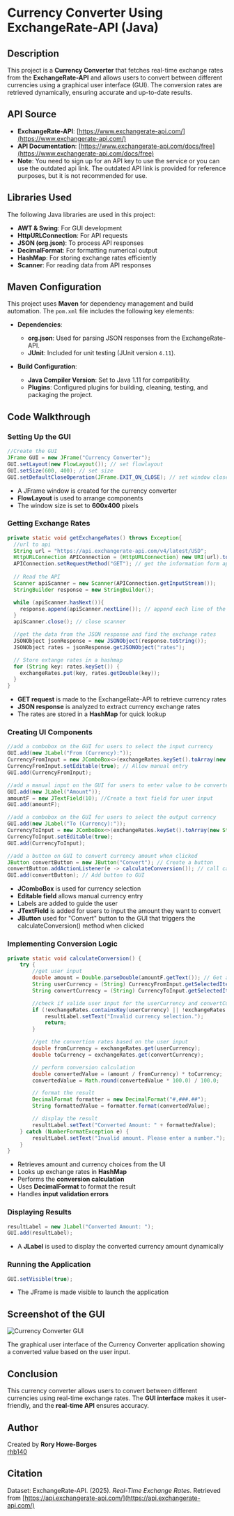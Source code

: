 # Currency Converter Using ExchangeRate-API (Java)

## Description

This project is a **Currency Converter** that fetches real-time exchange rates from the **ExchangeRate-API** and allows users to convert between different currencies using a graphical user interface (GUI). The conversion rates are retrieved dynamically, ensuring accurate and up-to-date results.

## API Source
- **ExchangeRate-API**: [https://www.exchangerate-api.com/](https://www.exchangerate-api.com/)
- **API Documentation**: [https://www.exchangerate-api.com/docs/free](https://www.exchangerate-api.com/docs/free)
- **Note**: You need to sign up for an API key to use the service or you can use the outdated api link. The outdated API link is provided for reference purposes, but it is not recommended for use.

## Libraries Used
The following Java libraries are used in this project:
- **AWT & Swing**: For GUI development
- **HttpURLConnection**: For API requests
- **JSON (org.json)**: To process API responses
- **DecimalFormat**: For formatting numerical output
- **HashMap**: For storing exchange rates efficiently
- **Scanner**: For reading data from API responses

## Maven Configuration

This project uses **Maven** for dependency management and build automation. The `pom.xml` file includes the following key elements:

- **Dependencies**:
  - **org.json**: Used for parsing JSON responses from the ExchangeRate-API.
  - **JUnit**: Included for unit testing (JUnit version `4.11`).

- **Build Configuration**:
  - **Java Compiler Version**: Set to Java 1.11 for compatibility.
  - **Plugins**: Configured plugins for building, cleaning, testing, and packaging the project.

## Code Walkthrough

### Setting Up the GUI
```java
//Create the GUI
JFrame GUI = new JFrame("Currency Converter"); 
GUI.setLayout(new FlowLayout()); // set flowlayout
GUI.setSize(600, 400); // set size
GUI.setDefaultCloseOperation(JFrame.EXIT_ON_CLOSE); // set window close on exit
```
- A JFrame window is created for the currency converter
- **FlowLayout** is used to arrange components
- The window size is set to **600x400** pixels

### Getting Exchange Rates
```java
private static void getExchangeRates() throws Exception{
  //url to api
  String url = "https://api.exchangerate-api.com/v4/latest/USD";
  HttpURLConnection APIConnection = (HttpURLConnection) new URI(url).toURL().openConnection();
  APIConnection.setRequestMethod("GET"); // get the information form api
        
  // Read the API
  Scanner apiScanner = new Scanner(APIConnection.getInputStream());
  StringBuilder response = new StringBuilder();

  while (apiScanner.hasNext()){
    response.append(apiScanner.nextLine()); // append each line of the response
  }
  apiScanner.close(); // close scanner

  //get the data from the JSON response and find the exchange rates
  JSONObject jsonResponse = new JSONObject(response.toString());
  JSONObject rates = jsonResponse.getJSONObject("rates");

  // Store extange rates in a hashmap
  for (String key: rates.keySet()) {
    exchangeRates.put(key, rates.getDouble(key));
  }
}
```
- **GET request** is made to the ExchangeRate-API to retrieve currency rates
- **JSON response** is analyzed to extract currency exchange rates
- The rates are stored in a **HashMap** for quick lookup

### Creating UI Components
```java
//add a combobox on the GUI for users to select the input currency 
GUI.add(new JLabel("From (Currency):"));
CurrencyFromInput = new JComboBox<>(exchangeRates.keySet().toArray(new String[0]));
CurrencyFromInput.setEditable(true); // Allow manual entry
GUI.add(CurrencyFromInput);

//add a manual input on the GUI for users to enter value to be converted
GUI.add(new JLabel("Amount"));
amountF = new JTextField(10); //Create a text field for user input
GUI.add(amountF);

//add a combobox on the GUI for users to select the output currency 
GUI.add(new JLabel("To (Currency):"));
CurrencyToInput = new JComboBox<>(exchangeRates.keySet().toArray(new String[0]));
CurrencyToInput.setEditable(true);
GUI.add(CurrencyToInput);

//add a button on GUI to convert currency amount when clicked
JButton convertButton = new JButton("Convert"); // Create a button
convertButton.addActionListener(e -> calculateConversion()); // call calculateConversion() when clicked
GUI.add(convertButton); // Add button to GUI
```
- **JComboBox** is used for currency selection
- **Editable field** allows manual currency entry
- Labels are added to guide the user
- **JTextField** is added for users to input the amount they want to convert
- **JButton** used for "Convert" button to the GUI that triggers the calculateConversion() method when clicked

### Implementing Conversion Logic
```java
private static void calculateConversion() {
    try {
        //get user input
        double amount = Double.parseDouble(amountF.getText()); // Get amount entered by user
        String userCurrency = (String) CurrencyFromInput.getSelectedItem(); // Source currency
        String convertCurrency = (String) CurrencyToInput.getSelectedItem(); // Target currency

        //check if valide user input for the userCurrency and convertCurrency adn return an error message if not
        if (!exchangeRates.containsKey(userCurrency) || !exchangeRates.containsKey(convertCurrency)) {
            resultLabel.setText("Invalid currency selection.");
            return;
        }

        //get the convertion rates based on the user input
        double fromCurrency = exchangeRates.get(userCurrency);
        double toCurrency = exchangeRates.get(convertCurrency);

        // perform conversion calculation
        double convertedValue = (amount / fromCurrency) * toCurrency;
        convertedValue = Math.round(convertedValue * 100.0) / 100.0;

        // format the result
        DecimalFormat formatter = new DecimalFormat("#,###.##");
        String formattedValue = formatter.format(convertedValue);

        // display the result
        resultLabel.setText("Converted Amount: " + formattedValue);
    } catch (NumberFormatException e) {
        resultLabel.setText("Invalid amount. Please enter a number.");
    }
}
```
- Retrieves amount and currency choices from the UI
- Looks up exchange rates in **HashMap**
- Performs the **conversion calculation**
- Uses **DecimalFormat** to format the result
- Handles **input validation errors**

### Displaying Results
```java
resultLabel = new JLabel("Converted Amount: ");
GUI.add(resultLabel);
```
- A **JLabel** is used to display the converted currency amount dynamically

### Running the Application
```java
GUI.setVisible(true);
```
- The JFrame is made visible to launch the application
  
## Screenshot of the GUI

![Currency Converter GUI](https://github.com/rhb140/currency-converter/blob/main/Currency-Converter-GUI.jpg?raw=true)

The graphical user interface of the Currency Converter application showing a converted value based on the user input.

## Conclusion
This currency converter allows users to convert between different currencies using real-time exchange rates. The **GUI interface** makes it user-friendly, and the **real-time API** ensures accuracy.

## Author
Created by **Rory Howe-Borges**  
[rhb140](https://github.com/rhb140)

## Citation
Dataset: ExchangeRate-API. (2025). *Real-Time Exchange Rates*. Retrieved from [https://api.exchangerate-api.com/](https://api.exchangerate-api.com/)

